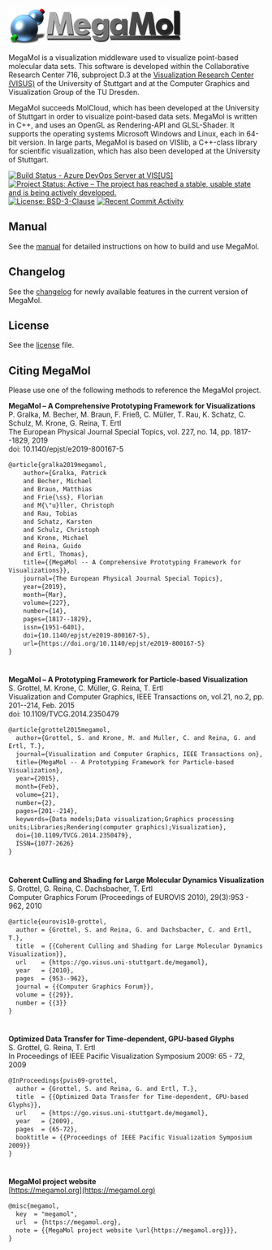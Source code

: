 
![](docs/images/logo.png)

MegaMol is a visualization middleware used to visualize point-based molecular data sets. This software is developed within the Collaborative Research Center 716, subproject D.3 at the [Visualization Research Center (VISUS)](https://www.visus.uni-stuttgart.de/en) of the University of Stuttgart and at the Computer Graphics and Visualization Group of the TU Dresden.  

MegaMol succeeds MolCloud, which has been developed at the University of Stuttgart in order to visualize point-based data sets. MegaMol is written in C++, and uses an OpenGL as Rendering-API and GLSL-Shader. It supports the operating systems Microsoft Windows and Linux, each in 64-bit version. In large parts, MegaMol is based on VISlib, a C++-class library for scientific visualization, which has also been developed at the University of Stuttgart. 

[![Build Status - Azure DevOps Server at VIS[US]][build-button]][build-link]
[![Project Status: Active – The project has reached a stable, usable state and is being actively developed.][project-button]][project-link] 
[![License: BSD-3-Clause][license-button]][license-link]
[![Recent Commit Activity][commit-button]][commit-link]
<!-- [![Current release][release-button]][release-link] -->

[build-button]: https://img.shields.io/github/checks-status/UniStuttgart-VISUS/megamol/master?label=Azure%20Pipelines&logo=Azure%20Pipelines
[build-link]: https://tfs.visus.uni-stuttgart.de/tfs/VIS(US)/MegaMol/_build/latest?definitionId=32&branchName=master
[release-button]: https://img.shields.io/github/v/release/UniStuttgart-VISUS/megamol
[release-link]: https://github.com/UniStuttgart-VISUS/megamol/tags
[project-button]: https://www.repostatus.org/badges/latest/active.svg
[project-link]: https://www.repostatus.org/#active
[license-button]: https://img.shields.io/github/license/UniStuttgart-VISUS/megamol
[license-link]: LICENSE
[commit-button]: https://img.shields.io/github/commit-activity/m/UniStuttgart-VISUS/megamol
[commit-link]: https://github.com/UniStuttgart-VISUS/megamol/commits/master

## Manual

See the [manual](docs/manual.md) for detailed instructions on how to build and use MegaMol.


## Changelog

See the [changelog](https://github.com/UniStuttgart-VISUS/megamol/wiki/Changelog) for newly available features in the current version of MegaMol. 

## License

See the [license](LICENSE) file.


## Citing MegaMol

Please use one of the following methods to reference the MegaMol project.

**MegaMol – A Comprehensive Prototyping Framework for Visualizations**  
P. Gralka, M. Becher, M. Braun, F. Frieß, C. Müller, T. Rau, K. Schatz, C. Schulz, M. Krone, G. Reina, T. Ertl  
The European Physical Journal Special Topics, vol. 227, no. 14, pp. 1817--1829, 2019  
doi: 10.1140/epjst/e2019-800167-5

    @article{gralka2019megamol,
        author={Gralka, Patrick
        and Becher, Michael
        and Braun, Matthias
        and Frie{\ss}, Florian
        and M{\"u}ller, Christoph
        and Rau, Tobias
        and Schatz, Karsten
        and Schulz, Christoph
        and Krone, Michael
        and Reina, Guido
        and Ertl, Thomas},
        title={{MegaMol -- A Comprehensive Prototyping Framework for Visualizations}},
        journal={The European Physical Journal Special Topics},
        year={2019},
        month={Mar},
        volume={227},
        number={14},
        pages={1817--1829},
        issn={1951-6401},
        doi={10.1140/epjst/e2019-800167-5},
        url={https://doi.org/10.1140/epjst/e2019-800167-5}
    }
#
**MegaMol – A Prototyping Framework for Particle-based Visualization**  
S. Grottel, M. Krone, C. Müller, G. Reina, T. Ertl  
Visualization and Computer Graphics, IEEE Transactions on, vol.21, no.2, pp. 201--214, Feb. 2015  
doi: 10.1109/TVCG.2014.2350479

    @article{grottel2015megamol,
      author={Grottel, S. and Krone, M. and Muller, C. and Reina, G. and Ertl, T.},
      journal={Visualization and Computer Graphics, IEEE Transactions on},
      title={MegaMol -- A Prototyping Framework for Particle-based Visualization},
      year={2015},
      month={Feb},
      volume={21},
      number={2},
      pages={201--214},
      keywords={Data models;Data visualization;Graphics processing units;Libraries;Rendering(computer graphics);Visualization},
      doi={10.1109/TVCG.2014.2350479},
      ISSN={1077-2626}
    }
#
**Coherent Culling and Shading for Large Molecular Dynamics Visualization**  
S. Grottel, G. Reina, C. Dachsbacher, T. Ertl  
Computer Graphics Forum (Proceedings of EUROVIS 2010), 29(3):953 - 962, 2010

    @article{eurovis10-grottel,
      author = {Grottel, S. and Reina, G. and Dachsbacher, C. and Ertl, T.},
      title  = {{Coherent Culling and Shading for Large Molecular Dynamics Visualization}},
      url    = {https://go.visus.uni-stuttgart.de/megamol},
      year   = {2010},
      pages  = {953--962},
      journal = {{Computer Graphics Forum}},
      volume = {{29}},
      number = {{3}}
    }
#
**Optimized Data Transfer for Time-dependent, GPU-based Glyphs**  
S. Grottel, G. Reina, T. Ertl  
In Proceedings of IEEE Pacific Visualization Symposium 2009: 65 - 72, 2009

    @InProceedings{pvis09-grottel,
      author = {Grottel, S. and Reina, G. and Ertl, T.},
      title  = {{Optimized Data Transfer for Time-dependent, GPU-based Glyphs}},
      url    = {https://go.visus.uni-stuttgart.de/megamol},
      year   = {2009},
      pages  = {65-72},
      booktitle = {{Proceedings of IEEE Pacific Visualization Symposium 2009}}
    }

#
**MegaMol project website**  
[https://megamol.org](https://megamol.org)

    @misc{megamol,
      key  = "megamol",
      url  = {https://megamol.org},
      note = {{MegaMol project website \url{https://megamol.org}}},
    }

